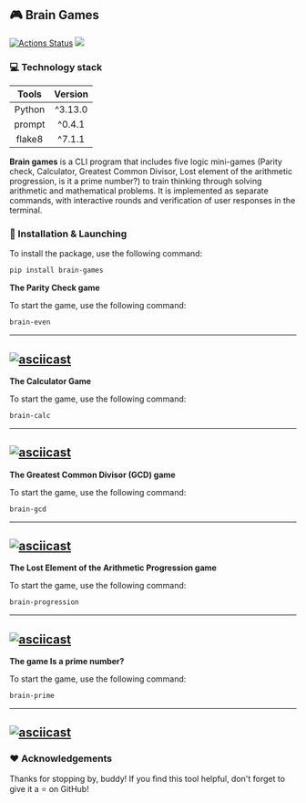 ## 🎮 Brain Games
[![Actions Status](https://github.com/bebcor/python-project-49/actions/workflows/hexlet-check.yml/badge.svg)](https://github.com/bebcor/python-project-49/actions)
<a href="https://codeclimate.com/github/bebcor/python-project-49/maintainability"><img src="https://api.codeclimate.com/v1/badges/99d1b9997b0fdebf4996/maintainability" /></a>

### 💻 Technology stack
|     Tools      | Version |
|:--------------:|:-------:|
|     Python     | ^3.13.0 |
|     prompt     | ^0.4.1  |
|     flake8     | ^7.1.1  |

**Brain games** is a CLI program that includes five logic mini-games (Parity check, Calculator, Greatest Common Divisor, Lost element of the arithmetic progression, is it a prime number?) to train thinking through solving arithmetic and mathematical problems.
It is implemented as separate commands, with interactive rounds and verification of user responses in the terminal.

### 🔄 Installation  & Launching

To install the package, use the following command:

```bash
pip install brain-games
```

**The Parity Check game**

To start the game, use the following command:

```bash
brain-even
```
---
  [![asciicast](https://asciinema.org/a/tcRnayXYCPZjpj9RiX6P2yN8G.svg)](https://asciinema.org/a/tcRnayXYCPZjpj9RiX6P2yN8G)
---




**The Calculator Game**

To start the game, use the following command:

```bash
brain-calc
```
---
  [![asciicast](https://asciinema.org/a/qp2t6gaU6w6JpE97Q8KcAn66K.svg)](https://asciinema.org/a/qp2t6gaU6w6JpE97Q8KcAn66K)
---



**The Greatest Common Divisor (GCD) game**

To start the game, use the following command:

```bash
brain-gcd
```

---
  [![asciicast](https://asciinema.org/a/b8shLwmi0F9zmIayXM2Hpnw31.svg)](https://asciinema.org/a/b8shLwmi0F9zmIayXM2Hpnw31)
---



**The Lost Element of the Arithmetic Progression game**

To start the game, use the following command:

```bash
brain-progression
```

---
  [![asciicast](https://asciinema.org/a/1qvDGUqlTmDqNu8gawgTNlypE.svg)](https://asciinema.org/a/1qvDGUqlTmDqNu8gawgTNlypE)
---


**The game Is a prime number?**

To start the game, use the following command:

```bash
brain-prime
```

---
  [![asciicast](https://asciinema.org/a/AsN2zoK7rabmWOnzW2XaueJDU.svg)](https://asciinema.org/a/AsN2zoK7rabmWOnzW2XaueJDU)
---

### ❤️ Acknowledgements
Thanks for stopping by, buddy! If you find this tool helpful, don't forget to give it a ⭐ on GitHub!
